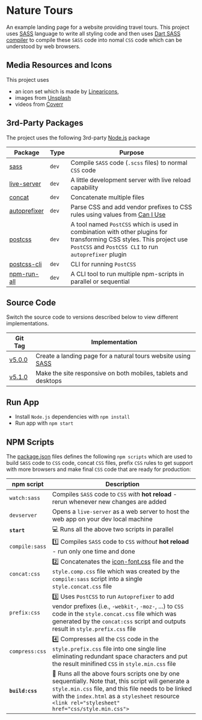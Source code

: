 # Nature Tours

An example landing page for a website providing travel tours. This project uses [SASS](https://sass-lang.com/) language to write all styling code and then uses [Dart SASS compiler](https://sass-lang.com/dart-sass) to compile these `SASS` code into nomal `CSS` code which can be understood by web browsers.

## Media Resources and Icons

This project uses

* an icon set which is made by [Linearicons](https://linearicons.com/),
* images from [Unsplash](https://unsplash.com/)
* videos from [Coverr](https://coverr.co/)

## 3rd-Party Packages

The project uses the following 3rd-party [Node.js](https://nodejs.org/) package

| Package | Type | Purpose |
|---------|------|---------|
| [sass](https://www.npmjs.com/package/sass) | `dev` | Compile `SASS` code (`.scss` files) to normal `CSS` code |
| [live-server](https://www.npmjs.com/package/live-server) | `dev` | A little development server with live reload capability |
| [concat](https://www.npmjs.com/package/concat) | `dev` | Concatenate multiple files |
| [autoprefixer](https://www.npmjs.com/package/autoprefixer) | `dev` | Parse CSS and add vendor prefixes to CSS rules using values from [Can I Use](https://caniuse.com/) |
| [postcss](https://www.npmjs.com/package/postcss) | `dev` | A tool named `PostCSS` which is used in combination with other plugins for transforming CSS styles. This project use `PostCSS` and `PostCSS CLI` to run `autoprefixer` plugin |
| [postcss-cli](https://www.npmjs.com/package/postcss-cli) | `dev` | CLI for running `PostCSS` |
| [npm-run-all](https://www.npmjs.com/package/npm-run-all) | `dev` | A CLI tool to run multiple npm-scripts in parallel or sequential |

## Source Code

Switch the source code to versions described below to view different implementations.

| Git Tag | Implementation |
|---------|----------------|
| [v5.0.0](https://github.com/TranXuanHoang/TheWeb/releases/tag/v5.0.0) | Create a landing page for a natural tours website using [SASS](https://sass-lang.com/) |
| [v5.1.0](https://github.com/TranXuanHoang/TheWeb/releases/tag/v5.1.0) | Make the site responsive on both mobiles, tablets and desktops |

## Run App

* Install `Node.js` dependencies with `npm install`
* Run app with `npm start`

## NPM Scripts

The [package.json](./package.json) files defines the following `npm scripts` which are used to build `SASS` code to `CSS` code, concat `CSS` files, prefix `CSS` rules to get support with more browsers and make final `CSS` code that are ready for production:

| npm script | Description |
|------------|-------------|
| `watch:sass` | Compiles `SASS` code to `CSS` *with* **hot reload** - rerun whenever new changes are added |
| `devserver` | Opens a `live-server` as a web server to host the web app on your dev local machine |
| **`start`** | :computer: Runs all the above two scripts in parallel |
| `compile:sass` | :one: Compiles `SASS` code to `CSS` *without* **hot reload** - run only one time and done |
| `concat:css` | :two: Concatenates the [icon-font.css](./css/icon-font.css) file and the `style.comp.css` file which was created by the `compile:sass` script into a single `style.concat.css` file |
| `prefix:css` | :three: Uses `PostCSS` to run `Autoprefixer` to add vendor prefixes (i.e., `-webkit-`, `-moz-`, ...) to `CSS` code in the `style.concat.css` file which was generated by the `concat:css` script and outputs result in `style.prefix.css` file |
| `compress:css` | :four: Compresses all the `CSS` code in the `style.prefix.css` file into one single line eliminating redundant space characters and put the result minifined `CSS` in `style.min.css` file |
| **`build:css`** | :rocket: Runs all the above fours scripts one by one sequentially. Note that, this script will generate a `style.min.css` file, and this file needs to be linked with the `index.html` as a `stylesheet` resource<br> `<link rel="stylesheet" href="css/style.min.css">` |
